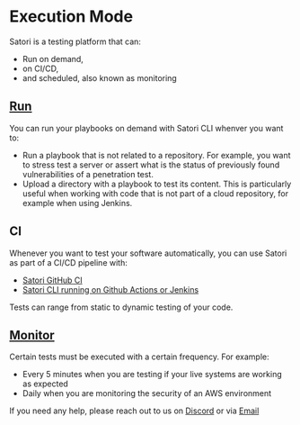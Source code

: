 # Execution Mode

Satori is a testing platform that can:

- Run on demand,
- on CI/CD,
- and scheduled, also known as monitoring

## [Run](run.md)

You can run your playbooks on demand with Satori CLI whenver you want to:

- Run a playbook that is not related to a repository. For example, you want to stress test a server or assert what is the status of previously found vulnerabilities of a penetration test.
- Upload a directory with a playbook to test its content. This is particularly useful when working with code that is not part of a cloud repository, for example when using Jenkins.

## CI

Whenever you want to test your software automatically, you can use Satori as part of a CI/CD pipeline with:
- [Satori GitHub CI](github_ci.md)
- [Satori CLI running on Github Actions or Jenkins](github_action.md)

Tests can range from static to dynamic testing of your code.

## [Monitor](monitor.md)

Certain tests must be executed with a certain frequency. For example:

- Every 5 minutes when you are testing if your live systems are working as expected
- Daily when you are monitoring the security of an AWS environment

If you need any help, please reach out to us on [Discord](https://discord.gg/F6Uzz7fc2s) or via [Email](mailto:support@satori-ci.com)
